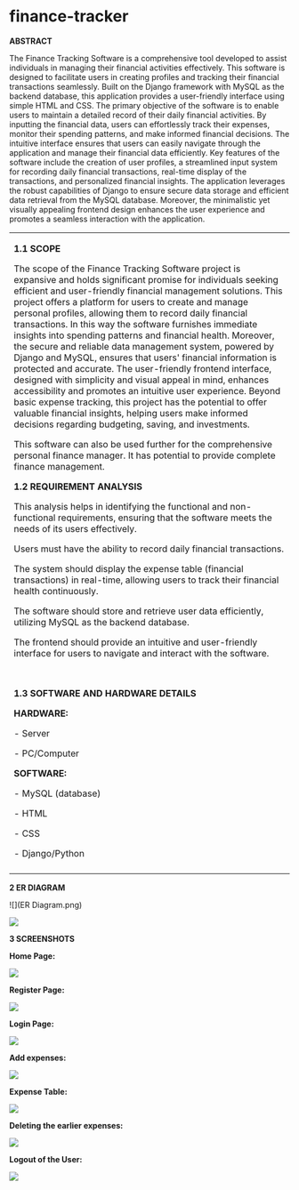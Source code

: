 # finance-tracker


**ABSTRACT**

The Finance Tracking Software is a comprehensive tool developed to assist individuals in managing their financial activities effectively. This software is designed to facilitate users in creating profiles and tracking their financial transactions seamlessly. Built on the Django framework with MySQL as the backend database, this application provides a user-friendly interface using simple HTML and CSS. The primary objective of the software is to enable users to maintain a detailed record of their daily financial activities. By inputting the financial data, users can effortlessly track their expenses, monitor their spending patterns, and make informed financial decisions. The intuitive interface ensures that users can easily navigate through the application and manage their financial data efficiently. Key features of the software include the creation of user profiles, a streamlined input system for recording daily financial transactions, real-time display of the transactions, and personalized financial insights. The application leverages the robust capabilities of Django to ensure secure data storage and efficient data retrieval from the MySQL database. Moreover, the minimalistic yet visually appealing frontend design enhances the user experience and promotes a seamless interaction with the application.


||
| - |
|<p></p><p>**1.1 SCOPE**</p><p></p><p>The scope of the Finance Tracking Software project is expansive and holds significant promise for individuals seeking efficient and user-friendly financial management solutions. This project offers a platform for users to create and manage personal profiles, allowing them to record daily financial transactions. In this way the software furnishes immediate insights into spending patterns and financial health. Moreover, the secure and reliable data management system, powered by Django and MySQL, ensures that users' financial information is protected and accurate. The user-friendly frontend interface, designed with simplicity and visual appeal in mind, enhances accessibility and promotes an intuitive user experience. Beyond basic expense tracking, this project has the potential to offer valuable financial insights, helping users make informed decisions regarding budgeting, saving, and investments.</p><p>This software can also be used further for the comprehensive personal finance manager. It has potential to provide complete finance management.</p><p></p><p></p><p></p><p></p><p></p><p></p><p></p><p></p><p></p><p></p><p></p><p>**1.2 REQUIREMENT ANALYSIS**</p><p></p><p>This analysis helps in identifying the functional and non-functional requirements, ensuring that the software meets the needs of its users effectively.</p><p>Users must have the ability to record daily financial transactions.</p><p>The system should display the expense table (financial transactions) in real-time, allowing users to track their financial health continuously.</p><p>The software should store and retrieve user data efficiently, utilizing MySQL as the backend database.</p><p>The frontend should provide an intuitive and user-friendly interface for users to navigate and interact with the software.</p><p><br></p><p>**1.3 SOFTWARE AND HARDWARE DETAILS**</p><p></p><p></p><p>**HARDWARE:**</p><p></p><p>- Server</p><p>- PC/Computer</p><p></p><p></p><p>**SOFTWARE:**</p><p></p><p>- MySQL (database)</p><p>- HTML</p><p>- CSS</p><p>- Django/Python</p>|
||








**2 ER DIAGRAM**

![](ER Diagram.png)


![](Tables.png)


**3 SCREENSHOTS**


**Home Page:**

![](home_page.jpeg)



**Register Page:**

![](register.jpeg)







**Login Page:**

![](login.jpeg)



**Add expenses:**

![](add.jpeg)




**Expense Table:**

![](expenses.jpeg)



**Deleting the earlier expenses:**

![](delete.jpeg)






**Logout of the User:**

![](logout.jpeg)









